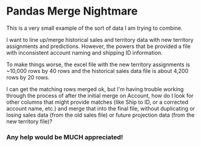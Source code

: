 # Pandas Merge Nightmare

This is a very small example of the sort of data I am trying to combine.

I want to line up/merge historical sales and territory data with new territory assignments and predictions. However, the powers that be provided a file with inconsistent account naming and shipping ID information.

To make things worse, the excel file with the new territory assignments is ~10,000 rows by 40 rows and the historical sales data file is about 4,200 rows by 20 rows.

I can get the matching rows merged ok, but I'm having trouble working through the process of after the initial merge on Account, how do I look for other columns that might provide matches (like Ship to ID, or a corrected account name, etc.) and merge that into the final file, without duplicating or losing sales data (from the old sales file) or future projection data (from the new territory file)?

### Any help would be MUCH appreciated!
